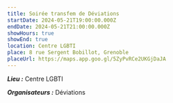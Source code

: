 ```yaml
---
title: Soirée transfem de Déviations
startDate: 2024-05-21T19:00:00.000Z
endDate: 2024-05-21T21:00:00.000Z
showHours: true
showEnd: true
location: Centre LGBTI
place: 8 rue Sergent Bobillot, Grenoble
placeUrl: https://maps.app.goo.gl/5ZyPvRCe2UKGjDaJA
---
```






***Lieu :*** Centre LGBTI



***Organisateurs :*** Déviations



